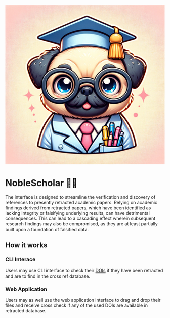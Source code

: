 ![icon](/res/icon.webp)
# NobleScholar :scientist:
The interface is designed to streamline the verification and discovery of references to presently retracted academic papers. Relying on academic findings derived from retracted papers, which have been identified as lacking integrity or falsifying underlying results, can have detrimental consequences. This can lead to a cascading effect wherein subsequent research findings may also be compromised, as they are at least partially built upon a foundation of falsified data.

## How it works 
### CLI Interace
Users may use CLI interface to check their [DOIs](https://de.wikipedia.org/wiki/Digital_Object_Identifier) if they have been retracted and are to find in the cross ref database. 

### Web Application
Users may as well use the web application interface to drag and drop their files and receive cross check if any of the used DOIs are available in retracted database. 